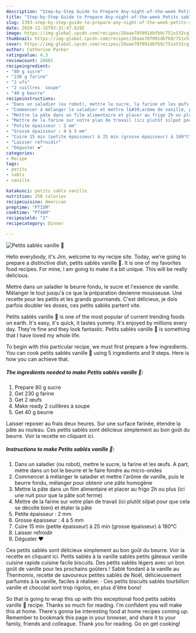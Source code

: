 ```yaml
---
description: "Step-by-Step Guide to Prepare Any-night-of-the-week Petits sablés vanille 🤤"
title: "Step-by-Step Guide to Prepare Any-night-of-the-week Petits sablés vanille 🤤"
slug: 2393-step-by-step-guide-to-prepare-any-night-of-the-week-petits-sables-vanille
date: 2020-12-15T03:31:47.619Z
image: https://img-global.cpcdn.com/recipes/28aae78f091dbfb9/751x532cq70/petits-sables-vanille-🤤-photo-principale-de-la-recette.jpg
thumbnail: https://img-global.cpcdn.com/recipes/28aae78f091dbfb9/751x532cq70/petits-sables-vanille-🤤-photo-principale-de-la-recette.jpg
cover: https://img-global.cpcdn.com/recipes/28aae78f091dbfb9/751x532cq70/petits-sables-vanille-🤤-photo-principale-de-la-recette.jpg
author: Catherine Parker
ratingvalue: 4.3
reviewcount: 26601
recipeingredient:
- "80 g sucre"
- "230 g farine"
- "2 ufs"
- "2 cuillres  soupe"
- "40 g beurre"
recipeinstructions:
- "Dans un saladier (ou robot), mettre le sucre, la farine et les œufs. A part, mètre dans un bol le beurre et le faire fondre au micro-ondes"
- "Commencer à mélanger le saladier et mettre l&#39;arôme de vanille, puis le beurre fondu, mélanger pour obtenir une pâte homogène"
- "Mettre la pâte dans un film alimentaire et placer au frigo 2h ou plus (ici une nuit pour que la pâte soit ferme)"
- "Mettre de la farine sur votre plan de travail (ici plutôt silpat pour que cela se décolle bien) et étaler la pâte"
- "Petite épaisseur : 2 mm"
- "Grosse épaisseur : 4 à 5 mm"
- "Cuire 15 min (petite épaisseur) à 25 min (grosse épaisseur) à 180°C"
- "Laisser refroidir"
- "Déguster ❤️"
categories:
- Recipe
tags:
- petits
- sabls
- vanille

katakunci: petits sabls vanille 
nutrition: 250 calories
recipecuisine: American
preptime: "PT15M"
cooktime: "PT46M"
recipeyield: "2"
recipecategory: Dinner

---
```



![Petits sablés vanille 🤤](https://img-global.cpcdn.com/recipes/28aae78f091dbfb9/751x532cq70/petits-sables-vanille-🤤-photo-principale-de-la-recette.jpg)

Hello everybody, it's Jim, welcome to my recipe site. Today, we're going to prepare a distinctive dish, petits sablés vanille 🤤. It is one of my favorites food recipes. For mine, I am going to make it a bit unique. This will be really delicious.

Mettre dans un saladier le beurre fondu, le sucre et l&#39;essence de vanille. Mélanger le tout jusqu&#39;à ce que la préparation devienne mousseuse. Une recette pour les petits et les grands gourmands. C&#39;est délicieux, je dois parfois doubler les doses, ces petits sablés partent vite.

Petits sablés vanille 🤤 is one of the most popular of current trending foods on earth. It's easy, it's quick, it tastes yummy. It's enjoyed by millions every day. They're fine and they look fantastic. Petits sablés vanille 🤤 is something that I have loved my whole life.


To begin with this particular recipe, we must first prepare a few ingredients. You can cook petits sablés vanille 🤤 using 5 ingredients and 9 steps. Here is how you can achieve that.

<!--inarticleads1-->

##### The ingredients needed to make Petits sablés vanille 🤤:

1. Prepare 80 g sucre
1. Get 230 g farine
1. Get 2 œufs
1. Make ready 2 cuillères à soupe
1. Get 40 g beurre


Laisser reposer au frais deux heures. Sur une surface farinée, étendre la pâte au rouleau. Ces petits sablés sont délicieux simplement au bon goût du beurre. Voir la recette en cliquant ici. 

<!--inarticleads2-->

##### Instructions to make Petits sablés vanille 🤤:

1. Dans un saladier (ou robot), mettre le sucre, la farine et les œufs. A part, mètre dans un bol le beurre et le faire fondre au micro-ondes
1. Commencer à mélanger le saladier et mettre l&#39;arôme de vanille, puis le beurre fondu, mélanger pour obtenir une pâte homogène
1. Mettre la pâte dans un film alimentaire et placer au frigo 2h ou plus (ici une nuit pour que la pâte soit ferme)
1. Mettre de la farine sur votre plan de travail (ici plutôt silpat pour que cela se décolle bien) et étaler la pâte
1. Petite épaisseur : 2 mm
1. Grosse épaisseur : 4 à 5 mm
1. Cuire 15 min (petite épaisseur) à 25 min (grosse épaisseur) à 180°C
1. Laisser refroidir
1. Déguster ❤️


Ces petits sablés sont délicieux simplement au bon goût du beurre. Voir la recette en cliquant ici. Petits sablés à la vanille sablés petits gâteaux vanille cuisine rapide cuisine facile biscuits. Des petits sablés légers avec un bon goût de vanille pour les prochains goûters ! Sablé fondant à la vanille au Thermomix, recette de savoureux petites sablés de Noël, délicieusement parfumés à la vanille, faciles à réaliser. · Ces petits biscuits sablés tourbillon vanille et chocolat sont trop rigolos, en plus d&#39;être bons! 

So that is going to wrap this up with this exceptional food petits sablés vanille 🤤 recipe. Thanks so much for reading. I'm confident you will make this at home. There's gonna be interesting food at home recipes coming up. Remember to bookmark this page in your browser, and share it to your family, friends and colleague. Thank you for reading. Go on get cooking!
